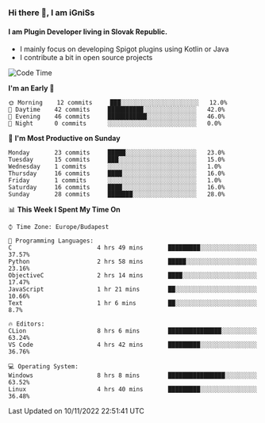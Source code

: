 ### Hi there 👋, I am iGniSs

#### I am Plugin Developer living in Slovak Republic.
- I mainly focus on developing Spigot plugins using Kotlin or Java
- I contribute a bit in open source projects

<!--START_SECTION:waka-->
![Code Time](http://img.shields.io/badge/Code%20Time-958%20hrs%2051%20mins-blue)

**I'm an Early 🐤** 

```text
🌞 Morning    12 commits     ███░░░░░░░░░░░░░░░░░░░░░░   12.0% 
🌆 Daytime    42 commits     ██████████░░░░░░░░░░░░░░░   42.0% 
🌃 Evening    46 commits     ███████████░░░░░░░░░░░░░░   46.0% 
🌙 Night      0 commits      ░░░░░░░░░░░░░░░░░░░░░░░░░   0.0%

```
📅 **I'm Most Productive on Sunday** 

```text
Monday       23 commits     █████░░░░░░░░░░░░░░░░░░░░   23.0% 
Tuesday      15 commits     ███░░░░░░░░░░░░░░░░░░░░░░   15.0% 
Wednesday    1 commits      ░░░░░░░░░░░░░░░░░░░░░░░░░   1.0% 
Thursday     16 commits     ████░░░░░░░░░░░░░░░░░░░░░   16.0% 
Friday       1 commits      ░░░░░░░░░░░░░░░░░░░░░░░░░   1.0% 
Saturday     16 commits     ████░░░░░░░░░░░░░░░░░░░░░   16.0% 
Sunday       28 commits     ███████░░░░░░░░░░░░░░░░░░   28.0%

```


📊 **This Week I Spent My Time On** 

```text
⌚︎ Time Zone: Europe/Budapest

💬 Programming Languages: 
C                        4 hrs 49 mins       █████████░░░░░░░░░░░░░░░░   37.57% 
Python                   2 hrs 58 mins       █████░░░░░░░░░░░░░░░░░░░░   23.16% 
ObjectiveC               2 hrs 14 mins       ████░░░░░░░░░░░░░░░░░░░░░   17.47% 
JavaScript               1 hr 21 mins        ██░░░░░░░░░░░░░░░░░░░░░░░   10.66% 
Text                     1 hr 6 mins         ██░░░░░░░░░░░░░░░░░░░░░░░   8.7%

🔥 Editors: 
CLion                    8 hrs 6 mins        ███████████████░░░░░░░░░░   63.24% 
VS Code                  4 hrs 42 mins       █████████░░░░░░░░░░░░░░░░   36.76%

💻 Operating System: 
Windows                  8 hrs 8 mins        ████████████████░░░░░░░░░   63.52% 
Linux                    4 hrs 40 mins       █████████░░░░░░░░░░░░░░░░   36.48%

```


 Last Updated on 10/11/2022 22:51:41 UTC
<!--END_SECTION:waka-->